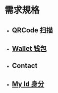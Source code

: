 # 需求規格

* ## QRCode 扫描
* ## [Wallet 钱包](./requirements/wallet.md)
* ## Contact
* ## [My Id 身分](./requirements/identity.md)